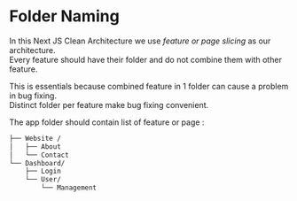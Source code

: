 # Folder Naming

In this Next JS Clean Architecture we use _feature or page slicing_ as our architecture.\
Every feature should have their folder and do not combine them with other feature.

This is essentials because combined feature in 1 folder can cause a problem in bug fixing.\
Distinct folder per feature make bug fixing convenient.

The app folder should contain list of feature or page :

```sh
├── Website /
│   ├── About 
│   └── Contact
└── Dashboard/
    ├── Login
    └── User/
        └── Management
```